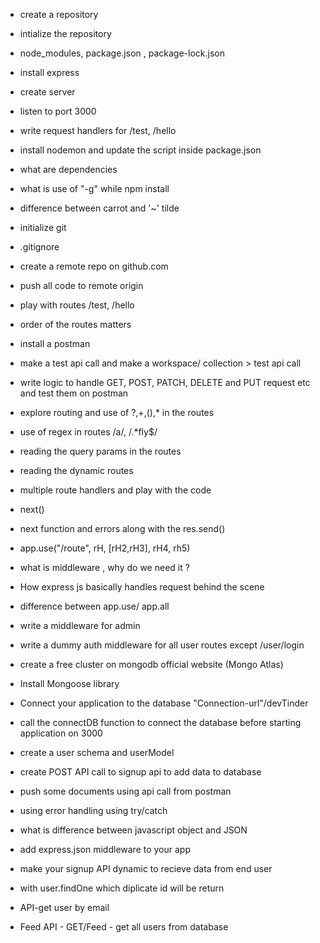 - create a repository 
- intialize the repository 
- node_modules, package.json , package-lock.json 
- install express
- create server 
- listen to port 3000
- write request handlers for /test, /hello 
- install nodemon and update the script inside package.json 
- what are dependencies 
- what is use of "-g" while npm install 
- difference between carrot and '~' tilde

- initialize git 
- .gitignore
- create a remote repo on github.com 
- push all code to remote origin 
- play with routes /test, /hello 
- order of the routes matters 
- install a postman 
- make a test api call and make a workspace/ collection > test api call 
- write logic to handle GET, POST, PATCH, DELETE and PUT request etc and test them on postman
- explore routing and use of ?,+,(),* in the routes
- use of regex in routes /a/, /.*fly$/
- reading the query params in the routes 
- reading the dynamic routes 
- multiple route handlers and play with the code 
- next()
- next function and errors along with the res.send()
- app.use("/route", rH, [rH2,rH3], rH4, rh5)
- what is middleware , why do we need it ?
- How express js basically handles request behind the scene 
- difference between app.use/ app.all 
- write a middleware for admin 
- write a dummy auth middleware for all user routes except /user/login 
- create a free cluster on mongodb official website (Mongo Atlas)
- Install Mongoose library
- Connect your application to the database "Connection-url"/devTinder
- call the connectDB function to connect the database before starting application on 3000
- create a user schema and userModel
- create POST API call to signup api to add data to database 
- push some documents using api call from postman
- using error handling using try/catch
- what is difference between javascript object and JSON
- add express.json middleware to your app
- make your signup API dynamic to recieve data from end user 
- with user.findOne which diplicate id will be return 
- API-get user by email 
- Feed API - GET/Feed - get all users from database
